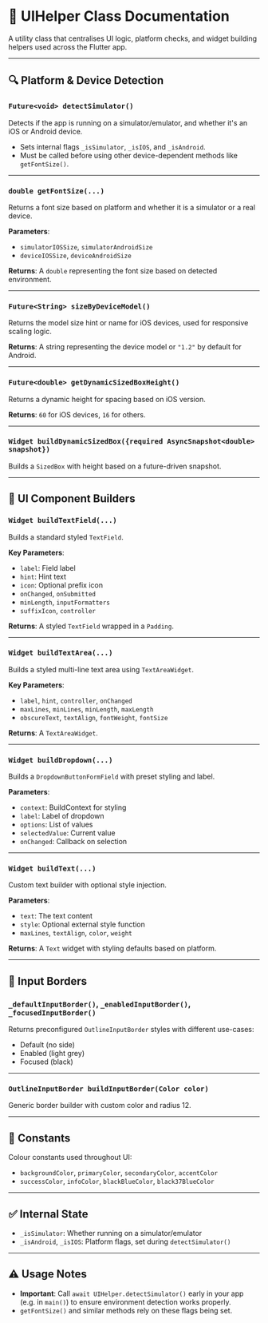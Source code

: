 # 📘 UIHelper Class Documentation

A utility class that centralises UI logic, platform checks, and widget building helpers used across the Flutter app.

---

## 🔍 Platform & Device Detection

### `Future<void> detectSimulator()`
Detects if the app is running on a simulator/emulator, and whether it's an iOS or Android device.

- Sets internal flags `_isSimulator`, `_isIOS`, and `_isAndroid`.
- Must be called before using other device-dependent methods like `getFontSize()`.

---

### `double getFontSize(...)`
Returns a font size based on platform and whether it is a simulator or a real device.

**Parameters**:
- `simulatorIOSSize`, `simulatorAndroidSize`
- `deviceIOSSize`, `deviceAndroidSize`

**Returns**: A `double` representing the font size based on detected environment.

---

### `Future<String> sizeByDeviceModel()`
Returns the model size hint or name for iOS devices, used for responsive scaling logic.

**Returns**: A string representing the device model or `"1.2"` by default for Android.

---

### `Future<double> getDynamicSizedBoxHeight()`
Returns a dynamic height for spacing based on iOS version.

**Returns**: `60` for iOS devices, `16` for others.

---

### `Widget buildDynamicSizedBox({required AsyncSnapshot<double> snapshot})`
Builds a `SizedBox` with height based on a future-driven snapshot.

---

## 🧱 UI Component Builders

### `Widget buildTextField(...)`
Builds a standard styled `TextField`.

**Key Parameters**:
- `label`: Field label
- `hint`: Hint text
- `icon`: Optional prefix icon
- `onChanged`, `onSubmitted`
- `minLength`, `inputFormatters`
- `suffixIcon`, `controller`

**Returns**: A styled `TextField` wrapped in a `Padding`.

---

### `Widget buildTextArea(...)`
Builds a styled multi-line text area using `TextAreaWidget`.

**Key Parameters**:
- `label`, `hint`, `controller`, `onChanged`
- `maxLines`, `minLines`, `minLength`, `maxLength`
- `obscureText`, `textAlign`, `fontWeight`, `fontSize`

**Returns**: A `TextAreaWidget`.

---

### `Widget buildDropdown(...)`
Builds a `DropdownButtonFormField` with preset styling and label.

**Parameters**:
- `context`: BuildContext for styling
- `label`: Label of dropdown
- `options`: List of values
- `selectedValue`: Current value
- `onChanged`: Callback on selection

---

### `Widget buildText(...)`
Custom text builder with optional style injection.

**Parameters**:
- `text`: The text content
- `style`: Optional external style function
- `maxLines`, `textAlign`, `color`, `weight`

**Returns**: A `Text` widget with styling defaults based on platform.

---

## 🎨 Input Borders

### `_defaultInputBorder()`, `_enabledInputBorder()`, `_focusedInputBorder()`
Returns preconfigured `OutlineInputBorder` styles with different use-cases:
- Default (no side)
- Enabled (light grey)
- Focused (black)

---

### `OutlineInputBorder buildInputBorder(Color color)`
Generic border builder with custom color and radius 12.

---

## 🎨 Constants

Colour constants used throughout UI:
- `backgroundColor`, `primaryColor`, `secondaryColor`, `accentColor`
- `successColor`, `infoColor`, `blackBlueColor`, `black37BlueColor`

---

## ✅ Internal State

- `_isSimulator`: Whether running on a simulator/emulator
- `_isAndroid`, `_isIOS`: Platform flags, set during `detectSimulator()`

---

## ⚠️ Usage Notes

- **Important**: Call `await UIHelper.detectSimulator()` early in your app (e.g. in `main()`) to ensure environment detection works properly.
- `getFontSize()` and similar methods rely on these flags being set.

